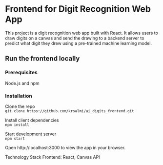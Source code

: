 # Frontend for Digit Recognition Web App
This project is a digit recognition web app built with React. It allows users to draw digits 
on a canvas and send the drawing to a backend server to predict what digit they drew using a pre-trained machine learning model.


## Run the frontend locally

### Prerequisites
Node.js and npm

### Installation
Clone the repo  
`git clone https://github.com/krsalmi/ai_digits_frontend.git`
  
Install client dependencies  
`npm install`
  
Start development server  
`npm start`
  
Open http://localhost:3000 to view the app in your browser.

Technology Stack
Frontend: React, Canvas API
